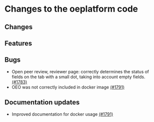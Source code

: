 # Changes to the oeplatform code

## Changes

## Features

## Bugs
- Open peer review, reviewer page: correctly determines the status of fields on the tab with a small dot, taking into account empty fields. [(#1783)](https://github.com/OpenEnergyPlatform/oeplatform/pull/1783)
- OEO was not correctly included in docker image [(#1791)](https://github.com/OpenEnergyPlatform/oeplatform/pull/1791)

## Documentation updates
- Improved documentation for docker usage [(#1791)](https://github.com/OpenEnergyPlatform/oeplatform/pull/1791)
